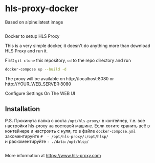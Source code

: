# hls-proxy-docker  
Based on alpine:latest image
## 
Docker to setup HLS Proxy

This is a very simple docker, it doesn't do anything more than download HLS Proxy and run it.

First `git clone` this repository, `cd` to the repo directory and run
```bash
docker-compose up --build -d
```

The proxy will be available on http://localhost:8080 or http://YOUR_WEB_SERVER:8080

Configure Settings On The WEB UI

## Installation
P.S. Прокинута папка с хоста `/opt/hls-proxy/` в контейнер, 
т.е. все настройки hls-proxy на хостовой машине.
Если хотите хранить всё в контейнере и настроить с нуля,
то в файле `docker-compose.yml` 
закоментируйте `#  - /opt/hls-proxy/:/opt/hlsp/` \
и раскоментируйте `- ./data:/opt/hlsp/`
## 

More information at https://www.hls-proxy.com

